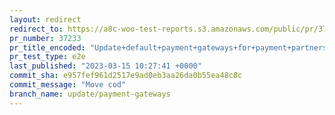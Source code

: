 ```yaml
---
layout: redirect
redirect_to: https://a8c-woo-test-reports.s3.amazonaws.com/public/pr/37233/e2e/index.html
pr_number: 37233
pr_title_encoded: "Update+default+payment+gateways+for+payment+partners"
pr_test_type: e2e
last_published: "2023-03-15 10:27:41 +0000"
commit_sha: e957fef961d2517e9ad0eb3aa26da0b55ea48c8c
commit_message: "Move cod"
branch_name: update/payment-gateways
---
```

